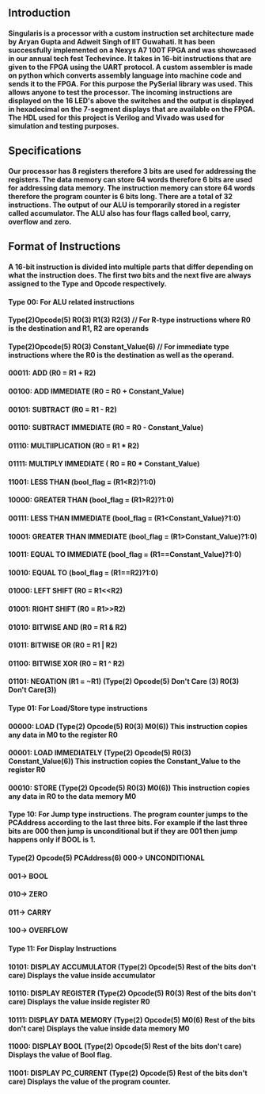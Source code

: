 ## Introduction
#### Singularis is a processor with a custom instruction set architecture made by Aryan Gupta and Adweit Singh of IIT Guwahati. It has been successfully implemented on a Nexys A7 100T FPGA and was showcased in our annual tech fest Techevince. It takes in 16-bit instructions that are given to the FPGA using the UART protocol. A custom assembler is made on python which converts assembly language into machine code and sends it to the FPGA. For this purpose the PySerial library was used. This allows anyone to test the processor. The incoming instructions are displayed on the 16 LED's above the switches and the output is displayed in hexadecimal on the 7-segment displays that are available on the FPGA. The HDL used for this project is Verilog and Vivado was used for simulation and testing purposes.

## Specifications
#### Our processor has 8 registers therefore 3 bits are used for addressing the registers. The data memory can store 64 words therefore 6 bits are used for addressing data memory. The instruction memory can store 64 words therefore the program counter is 6 bits long. There are a total of 32 instructions. The output of our ALU is temporarily stored in a register called accumulator. The ALU also has four flags called bool, carry, overflow and zero. 

## Format of Instructions
#### A 16-bit instruction is divided into multiple parts that differ depending on what the instruction does. The first two bits and the next five are always assigned to the Type and Opcode respectively.

#### Type 00: For ALU related instructions
#### Type(2)Opcode(5) R0(3) R1(3) R2(3) // For R-type instructions where R0 is the destination and R1, R2 are operands
#### Type(2)Opcode(5) R0(3) Constant_Value(6) // For immediate type instructions where the R0 is the destination as well as the operand.

#### 00011: ADD (R0 = R1 + R2)
#### 00100: ADD IMMEDIATE (R0 = R0 + Constant_Value)
#### 00101: SUBTRACT (R0 = R1 - R2)
#### 00110: SUBTRACT IMMEDIATE (R0 = R0 - Constant_Value)
#### 01110: MULTIIPLICATION (R0 = R1 * R2)
#### 01111: MULTIPLY IMMEDIATE ( R0 = R0 * Constant_Value)
#### 11001: LESS THAN (bool_flag = (R1<R2)?1:0)
#### 10000: GREATER THAN (bool_flag = (R1>R2)?1:0)
#### 00111: LESS THAN IMMEDIATE (bool_flag = (R1<Constant_Value)?1:0)
#### 10001: GREATER THAN IMMEDIATE (bool_flag = (R1>Constant_Value)?1:0)
#### 10011: EQUAL TO IMMEDIATE (bool_flag = (R1==Constant_Value)?1:0)
#### 10010: EQUAL TO (bool_flag = (R1==R2)?1:0)
#### 01000: LEFT SHIFT (R0 = R1<<R2)
#### 01001: RIGHT SHIFT (R0 = R1>>R2)
#### 01010: BITWISE AND (R0 = R1 & R2)
#### 01011: BITWISE OR (R0 = R1 | R2)
#### 01100: BITWISE XOR (R0 = R1 ^ R2)
#### 01101: NEGATION (R1 = ~R1) (Type(2) Opcode(5) Don't Care (3) R0(3) Don't Care(3))


#### Type 01: For Load/Store type instructions
#### 00000: LOAD (Type(2) Opcode(5) R0(3) M0(6)) This instruction copies any data in M0 to the register R0
#### 00001: LOAD IMMEDIATELY (Type(2) Opcode(5) R0(3) Constant_Value(6)) This instruction copies the Constant_Value to the register R0
#### 00010: STORE (Type(2) Opcode(5) R0(3) M0(6)) This instruction copies any data in R0 to the data memory M0


#### Type 10: For Jump type instructions. The program counter jumps to the PCAddress according to the last three bits. For example if the last three bits are 000 then jump is unconditional but if they are 001 then jump happens only if BOOL is 1.
#### Type(2) Opcode(5) PCAddress(6) 000-> UNCONDITIONAL
#### 			       001-> BOOL
####                                010-> ZERO
####                                011-> CARRY
####                                100-> OVERFLOW


#### Type 11: For Display Instructions
#### 10101: DISPLAY ACCUMULATOR (Type(2) Opcode(5) Rest of the bits don't care) Displays the value inside accumulator
#### 10110: DISPLAY REGISTER (Type(2) Opcode(5) R0(3) Rest of the bits don't care) Displays the value inside register R0
#### 10111: DISPLAY DATA MEMORY (Type(2) Opcode(5) M0(6) Rest of the bits don't care) Displays the value inside data memory M0
#### 11000: DISPLAY BOOL (Type(2) Opcode(5) Rest of the bits don't care) Displays the value of Bool flag.
#### 11001: DISPLAY PC_CURRENT (Type(2) Opcode(5) Rest of the bits don't care) Displays the value of the program counter.
